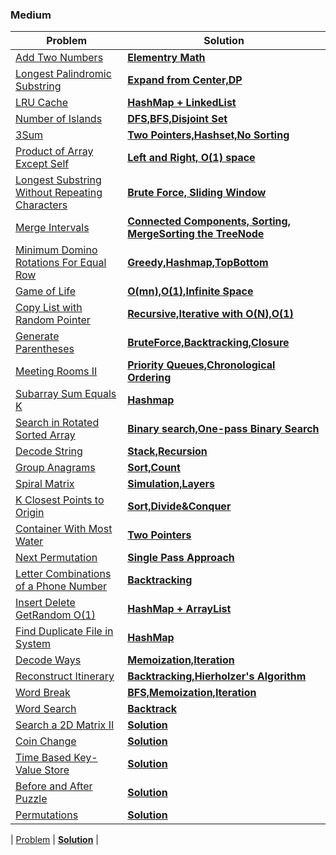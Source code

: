### Medium

| Problem | Solution |
| ------------ |  ------------ |
| [Add Two Numbers](https://leetcode.com/problems/add-two-numbers/) | [**Elementry Math**](medium/Add_Two_Numbers) |
| [Longest Palindromic Substring](https://leetcode.com/problems/longest-palindromic-substring/) | [**Expand from Center,DP**](medium/Longest_Palindromic_Substring) |
| [LRU Cache](https://leetcode.com/problems/lru-cache/) | [**HashMap + LinkedList**](medium/LRU) |
| [Number of Islands](https://leetcode.com/problems/number-of-islands/) | [**DFS,BFS,Disjoint Set**](medium/Number_of_Islands) |
| [3Sum](https://leetcode.com/problems/3sum/) | [**Two Pointers,Hashset,No Sorting**](medium/3Sum) |
| [Product of Array Except Self](https://leetcode.com/problems/product-of-array-except-self/) | [**Left and Right, O(1) space**](medium/Product_of_Array_Except_Self) |
| [Longest Substring Without Repeating Characters](https://leetcode.com/problems/longest-substring-without-repeating-characters/submissions/) | [**Brute Force, Sliding Window**]() |
| [Merge Intervals](https://leetcode.com/problems/merge-intervals/) | [**Connected Components, Sorting, MergeSorting the TreeNode**](medium/Merge_Intervals) |
| [Minimum Domino Rotations For Equal Row](https://leetcode.com/problems/minimum-domino-rotations-for-equal-row/) | [**Greedy,Hashmap,TopBottom**](medium/Minimum_Domino_Rotations_For_Equal_Row) |
| [Game of Life](https://leetcode.com/problems/game-of-life/) | [**O(mn),O(1),Infinite Space**](medium/Game_of_Life) |
| [Copy List with Random Pointer](https://leetcode.com/problems/copy-list-with-random-pointer/) | [**Recursive,Iterative with O(N),O(1)**](medium/Copy_List_with_Random_Pointer) |
| [Generate Parentheses](https://leetcode.com/problems/generate-parentheses/) | [**BruteForce,Backtracking,Closure**](medium/Generate_Parentheses) |
| [Meeting Rooms II](https://leetcode.com/problems/meeting-rooms-ii/) | [**Priority Queues,Chronological Ordering**](medium/Meeting_Rooms_II) |
| [Subarray Sum Equals K](https://leetcode.com/problems/subarray-sum-equals-k/) | [**Hashmap**](medium/Subarray_Sum_Equals_K) |
| [Search in Rotated Sorted Array](https://leetcode.com/problems/search-in-rotated-sorted-array/) | [**Binary search,One-pass Binary Search**](medium/Search_in_Rotated_Sorted_Array) |
| [Decode String](https://leetcode.com/problems/decode-string/) | [**Stack,Recursion**](medium/Decode_String) |
| [Group Anagrams](https://leetcode.com/problems/group-anagrams/) | [**Sort,Count**](medium/Group_Anagrams) |
| [Spiral Matrix](https://leetcode.com/problems/spiral-matrix/) | [**Simulation,Layers**](medium/Spiral_Matrix) |
| [K Closest Points to Origin](https://leetcode.com/problems/k-closest-points-to-origin/) | [**Sort,Divide&Conquer**](medium/K_Closest_Points_to_Origin) |
| [Container With Most Water](https://leetcode.com/problems/container-with-most-water/) | [**Two Pointers**](medium/Container_With_Most_Water) |
| [Next Permutation](https://leetcode.com/problems/next-permutation/) | [**Single Pass Approach**](medium/Next_Permutation) |
| [Letter Combinations of a Phone Number](https://leetcode.com/problems/letter-combinations-of-a-phone-number/) | [**Backtracking**](medium/Letter_Combinations_of_a_Phone_Number) |
| [Insert Delete GetRandom O(1)](https://leetcode.com/problems/insert-delete-getrandom-o1/) | [**HashMap + ArrayList**](medium/Insert_Delete_GetRandom) |
| [Find Duplicate File in System](https://leetcode.com/problems/find-duplicate-file-in-system/) | [**HashMap**](medium/Find_Duplicate_File_in_System) |
| [Decode Ways](https://leetcode.com/problems/decode-ways/) | [**Memoization,Iteration**](medium/Decode_Ways) |
| [Reconstruct Itinerary](https://leetcode.com/problems/reconstruct-itinerary/) | [**Backtracking,Hierholzer's Algorithm**](medium/Reconstruct_Itinerary) |
| [Word Break](https://leetcode.com/problems/word-break/) | [**BFS,Memoization,Iteration**](medium/Word_Break) |
| [Word Search](https://leetcode.com/problems/word-search/) | [**Backtrack**](medium/Word_Search) |
| [Search a 2D Matrix II](https://leetcode.com/problems/search-a-2d-matrix-ii/) | [**Solution**]() |
| [Coin Change](https://leetcode.com/problems/coin-change/) | [**Solution**]() |
| [Time Based Key-Value Store](https://leetcode.com/problems/time-based-key-value-store/) | [**Solution**]() |
| [Before and After Puzzle](https://leetcode.com/problems/before-and-after-puzzle/) | [**Solution**]() |
| [Permutations](https://leetcode.com/problems/permutations/) | [**Solution**]() |



| [Problem]() | [**Solution**]() |
